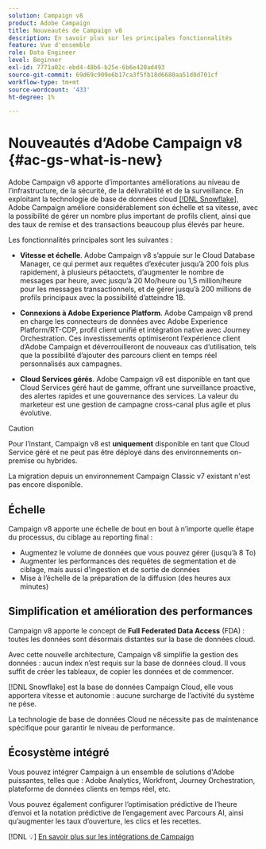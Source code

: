 ```yaml
---
solution: Campaign v8
product: Adobe Campaign
title: Nouveautés de Campaign v8
description: En savoir plus sur les principales fonctionnalités
feature: Vue d'ensemble
role: Data Engineer
level: Beginner
exl-id: 7771a02c-ebd4-48b6-b25e-6b6e420ad493
source-git-commit: 69d69c909e6b17ca3f5fb18d6680aa51d0d701cf
workflow-type: tm+mt
source-wordcount: '433'
ht-degree: 1%

---
```


# Nouveautés d’Adobe Campaign v8 {#ac-gs-what-is-new}

Adobe Campaign v8 apporte d’importantes améliorations au niveau de l’infrastructure, de la sécurité, de la délivrabilité et de la surveillance. En exploitant la technologie de base de données cloud [[!DNL Snowflake]](https://www.snowflake.com/), Adobe Campaign améliore considérablement son échelle et sa vitesse, avec la possibilité de gérer un nombre plus important de profils client, ainsi que des taux de remise et des transactions beaucoup plus élevés par heure.

Les fonctionnalités principales sont les suivantes :

* **Vitesse et échelle**. Adobe Campaign v8 s’appuie sur le Cloud Database Manager, ce qui permet aux requêtes d’exécuter jusqu’à 200 fois plus rapidement, à plusieurs pétaoctets, d’augmenter le nombre de messages par heure, avec jusqu’à 20 Mo/heure ou 1,5 million/heure pour les messages transactionnels, et de gérer jusqu’à 200 millions de profils principaux avec la possibilité d’atteindre 1B.

* **Connexions à Adobe Experience Platform**. Adobe Campaign v8 prend en charge les connecteurs de données avec Adobe Experience Platform/RT-CDP, profil client unifié et intégration native avec Journey Orchestration. Ces investissements optimiseront l’expérience client d’Adobe Campaign et déverrouilleront de nouveaux cas d’utilisation, tels que la possibilité d’ajouter des parcours client en temps réel personnalisés aux campagnes.

* **Cloud Services gérés**. Adobe Campaign v8 est disponible en tant que Cloud Services géré haut de gamme, offrant une surveillance proactive, des alertes rapides et une gouvernance des services. La valeur du marketeur est une gestion de campagne cross-canal plus agile et plus évolutive.

>[!CAUTION]
>
>Pour l’instant, Campaign v8 est **uniquement** disponible en tant que Cloud Service géré et ne peut pas être déployé dans des environnements on-premise ou hybrides.
>
>La migration depuis un environnement Campaign Classic v7 existant n&#39;est pas encore disponible.


## Échelle

Campaign v8 apporte une échelle de bout en bout à n’importe quelle étape du processus, du ciblage au reporting final :

* Augmentez le volume de données que vous pouvez gérer (jusqu’à 8 To)
* Augmenter les performances des requêtes de segmentation et de ciblage, mais aussi d’ingestion et de sortie de données
* Mise à l’échelle de la préparation de la diffusion (des heures aux minutes)

## Simplification et amélioration des performances

Campaign v8 apporte le concept de **Full Federated Data Access** (FDA) : toutes les données sont désormais distantes sur la base de données cloud.

Avec cette nouvelle architecture, Campaign v8 simplifie la gestion des données : aucun index n’est requis sur la base de données cloud. Il vous suffit de créer les tableaux, de copier les données et de commencer.

[!DNL Snowflake] est la base de données Campaign Cloud, elle vous apportera vitesse et autonomie : aucune surcharge de l’activité du système ne pèse.

La technologie de base de données Cloud ne nécessite pas de maintenance spécifique pour garantir le niveau de performance.

## Écosystème intégré

Vous pouvez intégrer Campaign à un ensemble de solutions d&#39;Adobe puissantes, telles que : Adobe Analytics, Workfront, Journey Orchestration, plateforme de données clients en temps réel, etc.

Vous pouvez également configurer l’optimisation prédictive de l’heure d’envoi et la notation prédictive de l’engagement avec Parcours AI, ainsi qu’augmenter les taux d’ouverture, les clics et les recettes.

[!DNL :bulb:] [En savoir plus sur les intégrations de Campaign](../connect/integration.md)

